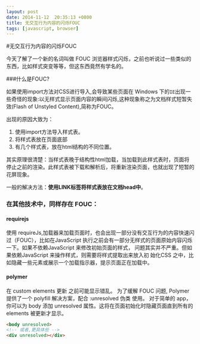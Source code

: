 ```yaml
---
layout: post
date: 2014-11-12  20:35:13 +0800
title: 无交互行为内容的闪烁FOUC
tags: [javascript, browser]
---
```


#无交互行为内容的闪烁FOUC

今天了解了一个新的名词叫做 FOUC 浏览器样式闪烁，之前也听说过一些类似的东西，比如样式突变等等，但这东西竟然有学名的。

###什么是FOUC?

如果使用import方法对CSS进行导入,会导致某些页面在 Windows 下的`IE`出现一些奇怪的现象:以无样式显示页面内容的瞬间闪烁,这种现象称之为文档样式短暂失效(Flash of Unstyled Content),简称为FOUC。

出现的原因大致为：

1. 使用import方法导入样式表。
2. 将样式表放在页面底部
3. 有几个样式表，放在html结构的不同位置。

其实原理很清楚：当样式表晚于结构性html加载，当加载到此样式表时，页面将停止之前的渲染。此样式表被下载和解析后，将重新渲染页面，也就出现了短暂的花屏现象。

一般的解决方法：**使用LINK标签将样式表放在文档head中**。

### 在其他技术中，同样存在 FOUC：

#### requirejs

使用 requireJs,加载器来加载页面时，也会出现一部分没有交互行为的内容快速闪过（FOUC），比如在JavaScript 执行之前会有一部分无样式的页面原始内容闪烁一下。如果不依赖JavaScript 来修改初始页面的样式， 问题其实并不严重。但如果依赖JavaScript 来操作样式，则需要将样式提取出来放入初 始化CSS 之中，比如隐藏一些元素或展示一个加载指示器，提示页面正在加载中。 

#### polymer
在 custom elements 更新 之前可能显示错乱。 为了缓解 FOUC 问题, Polymer 提供了一个 polyfill 解决方案，配合 :unresolved 伪类 使用。 对于简单的 app，你可以为 body 添加 unresolved 属性。这将在页面初始化时隐藏页面直到所有的 elements 被更新才显示。

```html
<body unresolved>
<!-- 或者,更具体些 -->
<div unresolved></div>
```




